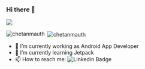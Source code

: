 ### Hi there 👋

![](https://komarev.com/ghpvc/?username=chetanmauth)

<p><img align="left" src="https://github-readme-stats.vercel.app/api/top-langs?username=chetanmauth&show_icons=true&locale=en&layout=compact" alt="chetanmauth" /></p>

<p>&nbsp;<img align="center" src="https://github-readme-stats.vercel.app/api?username=chetanmauth&show_icons=true&locale=en" alt="chetanmauth" /></p>


- 🔭 I’m currently working as Android App Developer
- 🌱 I’m currently learning Jetpack
- 📫 How to reach me: ![Linkedin Badge](https://img.shields.io/badge/-Chetan%20Mauth-blue?style=flat-square&logo=Linkedin&logoColor=white&link=https://www.linkedin.com/in/chetanmauth/)


